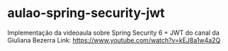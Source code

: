 # aulao-spring-security-jwt
Implementação da videoaula sobre Spring Security 6 + JWT do canal da Giuliana Bezerra
Link: https://www.youtube.com/watch?v=kEJ8a1w4a2Q
